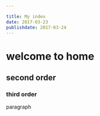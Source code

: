 ```yaml
---

title: My index
date: 2017-03-23
publishdate: 2017-03-24
---
```


# welcome to home

## second order

### third order

paragraph
